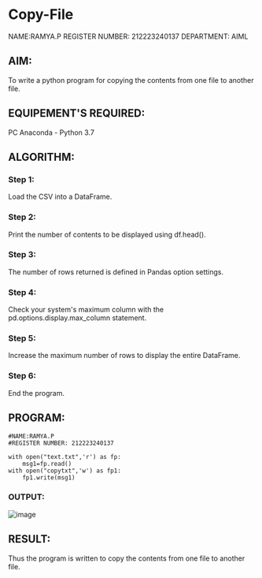 # Copy-File

NAME:RAMYA.P
REGISTER NUMBER: 212223240137
DEPARTMENT: AIML

## AIM:
To write a python program for copying the contents from one file to another file.
## EQUIPEMENT'S REQUIRED: 
PC
Anaconda - Python 3.7
## ALGORITHM: 
### Step 1:
Load the CSV into a DataFrame.
### Step 2: 
Print the number of contents to be displayed using df.head().
### Step 3: 
The number of rows returned is defined in Pandas option settings.
### Step 4:  
Check your system's maximum column with the pd.options.display.max_column statement.
### Step 5: 
Increase the maximum number of rows to display the entire DataFrame.
### Step 6: 
End the program.

## PROGRAM:
```
#NAME:RAMYA.P
#REGISTER NUMBER: 212223240137

with open("text.txt",'r') as fp:
    msg1=fp.read()
with open("copytxt",'w') as fp1:
    fp1.write(msg1)
```

### OUTPUT:

![image](https://github.com/23014107/Copy-File/assets/151625620/299b5dc2-851b-406a-90ac-aea4a24f68ab)

## RESULT:
Thus the program is written to copy the contents from one file to another file.
